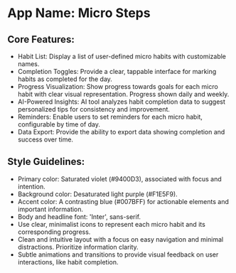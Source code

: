 # **App Name**: Micro Steps

## Core Features:

- Habit List: Display a list of user-defined micro habits with customizable names.
- Completion Toggles: Provide a clear, tappable interface for marking habits as completed for the day.
- Progress Visualization: Show progress towards goals for each micro habit with clear visual representation. Progress shown daily and weekly.
- AI-Powered Insights: AI tool analyzes habit completion data to suggest personalized tips for consistency and improvement.
- Reminders: Enable users to set reminders for each micro habit, configurable by time of day.
- Data Export: Provide the ability to export data showing completion and success over time.

## Style Guidelines:

- Primary color: Saturated violet (#9400D3), associated with focus and intention.
- Background color: Desaturated light purple (#F1E5F9).
- Accent color: A contrasting blue (#007BFF) for actionable elements and important information.
- Body and headline font: 'Inter', sans-serif.
- Use clear, minimalist icons to represent each micro habit and its corresponding progress.
- Clean and intuitive layout with a focus on easy navigation and minimal distractions. Prioritize information clarity.
- Subtle animations and transitions to provide visual feedback on user interactions, like habit completion.